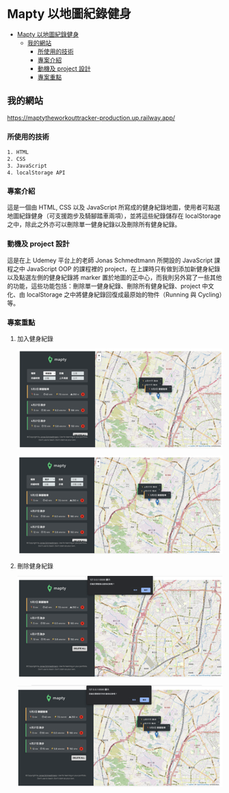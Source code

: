 # Mapty 以地圖紀錄健身

- [Mapty 以地圖紀錄健身](#mapty-以地圖紀錄健身)
  - [我的網站](#我的網站)
    - [所使用的技術](#所使用的技術)
    - [專案介紹](#專案介紹)
    - [動機及 project 設計](#動機及-project-設計)
    - [專案重點](#專案重點)

## 我的網站

<https://maptytheworkouttracker-production.up.railway.app/>

### 所使用的技術

    1. HTML
    2. CSS
    3. JavaScript
    4. localStorage API

### 專案介紹

這是一個由 HTML, CSS 以及 JavaScript 所寫成的健身紀錄地圖，使用者可點選地圖紀錄健身（可支援跑步及騎腳踏車兩項），並將這些紀錄儲存在 localStorage 之中，除此之外亦可以刪除單一健身紀錄以及刪除所有健身紀錄。

### 動機及 project 設計

這是在上 Udemey 平台上的老師 Jonas Schmedtmann 所開設的 JavaScript 課程之中 JavaScript OOP 的課程裡的 project，在上課時只有做到添加新健身紀錄以及點選左側的健身紀錄將 marker 置於地圖的正中心，而我則另外寫了一些其他的功能，這些功能包括：刪除單一健身紀錄、刪除所有健身紀錄、project 中文化、由 localStorage 之中將健身紀錄回復成最原始的物件（Running 與 Cycling）等。

### 專案重點

1. 加入健身紀錄

   ![跑步](for_readme/running.png '使用者登入')

   ![騎腳踏車](for_readme/cycling.png '使用者註冊')

2. 刪除健身紀錄

   ![刪除單一健身紀錄](for_readme/delete_this.png '刪除單一健身紀錄')

   ![刪除所有健身紀錄](for_readme/delete_all.png '刪除所有健身紀錄')
